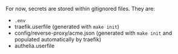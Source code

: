 For now, secrets are stored within gitignored files. They are:

- `.env`
- traefik.userfile (generated with `make init`)
- config/reverse-proxy/acme.json (generated with `make init` and populated automatically by traefik)
- authelia.userfile
